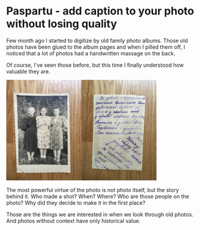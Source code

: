 # Paspartu - add caption to your photo without losing quality

Few month ago I started to digitize by old family photo albums.
Those old photos have been glued to the album pages and when I pilled them off, 
I noticed that a lot of photos had a handwritten massage on the back. 

Of course, I've seen those before, but this time I finally understood how valuable they
are.

<img src="./images/photo.png" alt="drawing" width="400"/>

The most powerful virtue of the photo is not photo itself, but the story behind it. 
Who made a shot? When? Where? Who are those people on the photo? Why did they decide to 
make it in the first place? 

Those are the things we are interested in when we look through old photos. 
And photos without context have only historical value.
